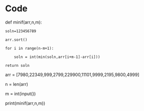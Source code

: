 # Code
def minif(arr,n,m):

    soln=123456789

    arr.sort()

    for i in range(n-m+1):

        soln = int(min(soln,arr[i+m-1]-arr[i]))

    return soln
arr = [7980,22349,999,2799,229900,11101,9999,2195,9800,4999]

n = len(arr)

m = int(input())

print(minif(arr,n,m))
